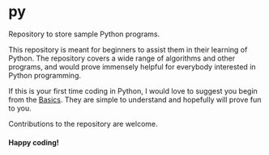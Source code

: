 # py
Repository to store sample Python programs.

This repository is meant for beginners to assist them in their learning of Python. The repository covers a wide range of algorithms and other programs, and would prove immensely helpful for everybody interested in Python programming.

If this is your first time coding in Python, I would love to suggest you begin from the [Basics](https://github.com/codebasics/py/tree/master/Basics). They are simple to understand and hopefully will prove fun to you.



Contributions to the repository are welcome.


#### Happy coding!
